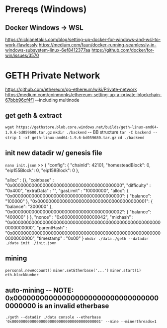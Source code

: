 # Prereqs (Windows)
## Docker Windows -> WSL
https://nickjanetakis.com/blog/setting-up-docker-for-windows-and-wsl-to-work-flawlessly
https://medium.com/faun/docker-running-seamlessly-in-windows-subsystem-linux-6ef8412377aa
https://github.com/docker/for-win/issues/3570

# GETH Private Network
https://github.com/ethereum/go-ethereum/wiki/Private-network
https://medium.com/coinmonks/ethereum-setting-up-a-private-blockchain-67bbb96cf4f1 --including multinode

## get geth & extract
```wget https://gethstore.blob.core.windows.net/builds/geth-linux-amd64-1.9.6-bd059680.tar.gz```
```mkdir ./backend``` -- BB structure
```tar -C backend --strip 1 -xf geth-linux-amd64-1.9.6-bd059680.tar.gz```
```cd ./backend```

## init new datadir w/ genesis file
```nano init.json``` >>
{
  "config": {
    "chainId": 42101,
    "homesteadBlock": 0,
    "eip155Block": 0,
    "eip158Block": 0
  },

  "alloc"      : {},
  "coinbase"   : "0x0000000000000000000000000000000000000000",
  "difficulty" : "0x400",
  "extraData"  : "",
  "gasLimit"   : "10000000",
  "alloc": {
    "0x0000000000000000000000000000000000000000": { "balance": "100000" },
    "0x0000000000000000000000000000000000000001": { "balance": "300000" },
    "0x0000000000000000000000000000000000000002": { "balance": "400000" }
  },
  "nonce"      : "0x0000000000000042",
  "mixhash"    : "0x0000000000000000000000000000000000000000000000000000000000000000",
  "parentHash" : "0x0000000000000000000000000000000000000000000000000000000000000000",
  "timestamp"  : "0x00"
}
```mkdir ./data```
```./geth --datadir ./data init ./init.json```

## mining
```personal.newAccount()```
```miner.setEtherbase('...')```
```miner.start(1)```
```eth.blockNumber```

## auto-mining -- NOTE: 0x0000000000000000000000000000000000000000 is an invalid etherbase
```./geth --datadir ./data console --etherbase '0x0000000000000000000000000000000000000001' --mine --minerthreads=1```
